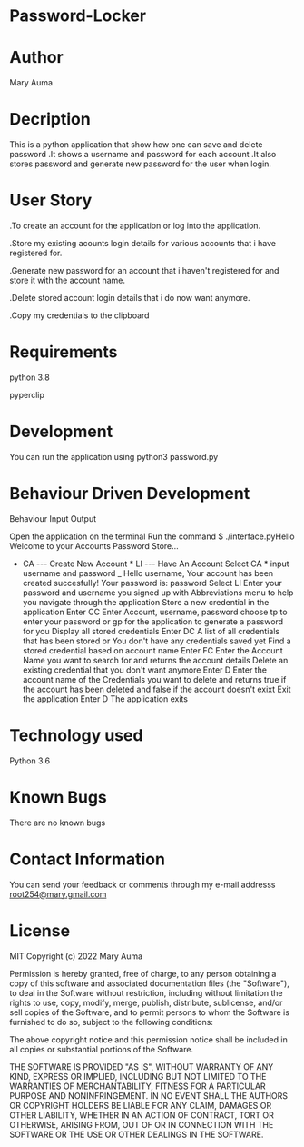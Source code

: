 # Password-Locker
# Author
Mary Auma 

# Decription
This is a python application that show how one can save and delete password .It shows a username and password for each account .It also stores password and generate new password for the user when login.

# User Story
.To create an account for the application or log into the application.

.Store my existing acounts login details for various accounts that i have registered for.

.Generate new password for an account that i haven't registered for and store it with the account name.

.Delete stored account login details that i do now want anymore.

.Copy my credentials to the clipboard


# Requirements
python 3.8

pyperclip
# Development
You can run the application using python3 password.py

# Behaviour Driven Development

Behaviour    	Input	      Output

Open the application on the terminal 	Run the command $ ./interface.pyHello Welcome to your Accounts Password Store...
* CA ---   Create New Account * LI --- Have An Account
Select CA	* input username and password  _	Hello username, Your account has been created succesfully! Your password is: password
Select LI	Enter your password and username you signed up with	Abbreviations menu to help you navigate through the application
Store a new credential in the application	Enter CC	Enter Account, username, password
choose tp to enter your password or gp for the application to generate a password for you
Display all stored credentials	Enter DC	A list of all credentials that has been stored or You don't have any credentials saved yet
Find a stored credential based on account name	Enter FC	Enter the Account Name you want to search for and returns the account details
Delete an existing credential that you don't want anymore	Enter D	Enter the account name of the Credentials you want to delete and returns true if the account has been deleted and false if the account doesn't exixt
Exit the application	Enter D	The application exits




# Technology used 
Python 3.6

# Known Bugs
There are no known bugs

# Contact Information
You can send your feedback or comments through my e-mail addresss root254@mary.gmail.com

 # License

MIT Copyright (c) 2022 Mary Auma 

Permission is hereby granted, free of charge, to any person obtaining a copy of this software and associated documentation files (the "Software"), to deal in the Software without restriction, including without limitation the rights to use, copy, modify, merge, publish, distribute, sublicense, and/or sell copies of the Software, and to permit persons to whom the Software is furnished to do so, subject to the following conditions:

The above copyright notice and this permission notice shall be included in all copies or substantial portions of the Software.

THE SOFTWARE IS PROVIDED "AS IS", WITHOUT WARRANTY OF ANY KIND, EXPRESS OR IMPLIED, INCLUDING BUT NOT LIMITED TO THE WARRANTIES OF MERCHANTABILITY, FITNESS FOR A PARTICULAR PURPOSE AND NONINFRINGEMENT. IN NO EVENT SHALL THE AUTHORS OR COPYRIGHT HOLDERS BE LIABLE FOR ANY CLAIM, DAMAGES OR OTHER LIABILITY, WHETHER IN AN ACTION OF CONTRACT, TORT OR OTHERWISE, ARISING FROM, OUT OF OR IN CONNECTION WITH THE SOFTWARE OR THE USE OR OTHER DEALINGS IN THE SOFTWARE.

